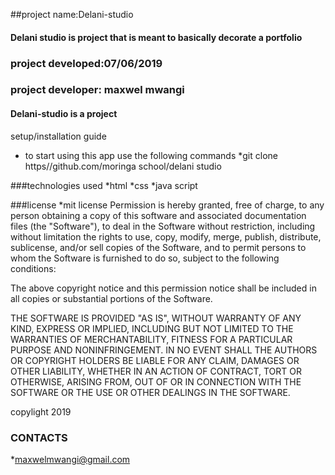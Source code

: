##project name:Delani-studio
#### Delani studio is  project that is meant to basically decorate a portfolio
### project developed:07/06/2019
### project developer: maxwel mwangi

#### Delani-studio is a project 

setup/installation guide
* to start using this app use the following commands
*git clone https//github.com/moringa school/delani studio

###technologies used
*html
*css
*java script

###license
*mit license
Permission is hereby granted, free of charge, to any person obtaining a copy of this software and associated documentation files (the "Software"), to deal in the Software without restriction, including without limitation the rights to use, copy, modify, merge, publish, distribute, sublicense, and/or sell copies of the Software, and to permit persons to whom the Software is furnished to do so, subject to the following conditions:

The above copyright notice and this permission notice shall be included in all copies or substantial portions of the Software.

THE SOFTWARE IS PROVIDED "AS IS", WITHOUT WARRANTY OF ANY KIND, EXPRESS OR IMPLIED, INCLUDING BUT NOT LIMITED TO THE WARRANTIES OF MERCHANTABILITY, FITNESS FOR A PARTICULAR PURPOSE AND NONINFRINGEMENT. IN NO EVENT SHALL THE AUTHORS OR COPYRIGHT HOLDERS BE LIABLE FOR ANY CLAIM, DAMAGES OR OTHER LIABILITY, WHETHER IN AN ACTION OF CONTRACT, TORT OR OTHERWISE, ARISING FROM, OUT OF OR IN CONNECTION WITH THE SOFTWARE OR THE USE OR OTHER DEALINGS IN THE SOFTWARE.

copylight 2019

### CONTACTS
  *maxwelmwangi@gmail.com
